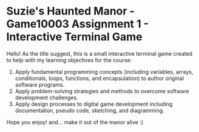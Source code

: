 # Suzie's Haunted Manor - Game10003 Assignment 1 - Interactive Terminal Game

Hello!
As the title suggest, this is a small interactive terminal game created to help with my learning objectives for the course:

1. Apply fundamental programming concepts (including variables, arrays, conditionals, loops, functions, and encapsulation) to author original software programs.
2. Apply problem-solving strategies and methods to overcome software development challenges.
3. Apply design processes to digital game development including documentation, pseudo code, sketching, and diagramming.

Hope you enjoy! and... make it out of the manor alive :)
